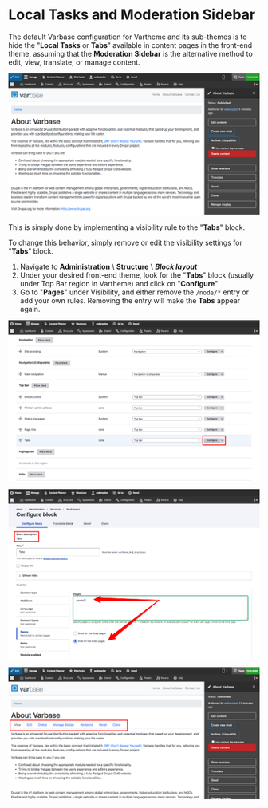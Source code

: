 # Local Tasks and Moderation Sidebar

The default Varbase configuration for Vartheme and its sub-themes is to hide the "**Local Tasks** or **Tabs**" available in content pages in the front-end theme, assuming that the **Moderation Sidebar** is the alternative method to edit, view, translate, or manage content.

![Moderation Sidebar Without Tabs](../../.gitbook/assets/moderation-sidebar%20%281%29.png)

This is simply done by implementing a visibility rule to the "**Tabs**" block.

To change this behavior, simply remove or edit the visibility settings for "**Tabs**" block.

1. Navigate to **Administration** \ **Structure** \ _**Block layout**_ 
2. Under your desired front-end theme, look for the "**Tabs**" block \(usually under Top Bar region in Vartheme\) and click on "**Configure**"
3. Go to "**Pages**" under Visibility, and either remove the `/node/*` entry or add your own rules. Removing the entry will make the **Tabs** appear again.

![Tabs Block in Block Layout](../../.gitbook/assets/block-layout-for-tabs.png)

![Configure Tabs Visibility on Pages](../../.gitbook/assets/configure-tabs-block.png)

![Moderation Sidebar With Tabs](../../.gitbook/assets/moderation-sidebar-with-tabs.png)

